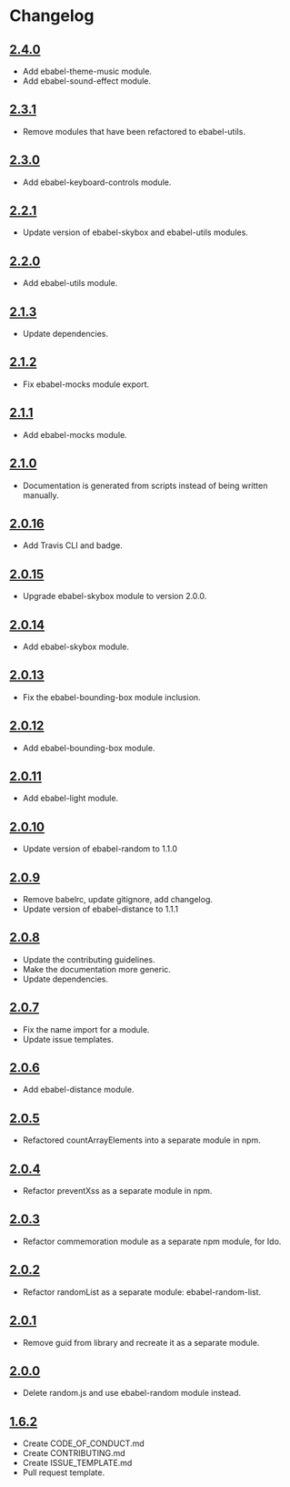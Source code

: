 # Changelog

## [2.4.0](https://github.com/ebabel-games/ebabel/releases/tag/v2.4.0)
- Add ebabel-theme-music module.
- Add ebabel-sound-effect module.

## [2.3.1](https://github.com/ebabel-games/ebabel/releases/tag/v2.3.1)
- Remove modules that have been refactored to ebabel-utils.

## [2.3.0](https://github.com/ebabel-games/ebabel/releases/tag/v2.3.0)
- Add ebabel-keyboard-controls module.

## [2.2.1](https://github.com/ebabel-games/ebabel/releases/tag/v2.2.1)
- Update version of ebabel-skybox and ebabel-utils modules.

## [2.2.0](https://github.com/ebabel-games/ebabel/releases/tag/v2.2.0)
- Add ebabel-utils module.

## [2.1.3](https://github.com/ebabel-games/ebabel/releases/tag/v2.1.3)
- Update dependencies.

## [2.1.2](https://github.com/ebabel-games/ebabel/releases/tag/v2.1.2)
- Fix ebabel-mocks module export.

## [2.1.1](https://github.com/ebabel-games/ebabel/releases/tag/v2.1.1)
- Add ebabel-mocks module.

## [2.1.0](https://github.com/ebabel-games/ebabel/releases/tag/v2.1.0)
- Documentation is generated from scripts instead of being written manually.

## [2.0.16](https://github.com/ebabel-games/ebabel/releases/tag/v2.0.16)
- Add Travis CLI and badge.

## [2.0.15](https://github.com/ebabel-games/ebabel/releases/tag/v2.0.15)
- Upgrade ebabel-skybox module to version 2.0.0.

## [2.0.14](https://github.com/ebabel-games/ebabel/releases/tag/v2.0.14)
- Add ebabel-skybox module.

## [2.0.13](https://github.com/ebabel-games/ebabel/releases/tag/v2.0.13)
- Fix the ebabel-bounding-box module inclusion.

## [2.0.12](https://github.com/ebabel-games/ebabel/releases/tag/v2.0.12)
- Add ebabel-bounding-box module.

## [2.0.11](https://github.com/ebabel-games/ebabel/releases/tag/v2.0.11)
- Add ebabel-light module.

## [2.0.10](https://github.com/ebabel-games/ebabel/releases/tag/v2.0.10)
- Update version of ebabel-random to 1.1.0

## [2.0.9](https://github.com/ebabel-games/ebabel/releases/tag/v2.0.9)
- Remove babelrc, update gitignore, add changelog.
- Update version of ebabel-distance to 1.1.1

## [2.0.8](https://github.com/ebabel-games/ebabel/releases/tag/v2.0.8)
- Update the contributing guidelines.
- Make the documentation more generic.
- Update dependencies.

## [2.0.7](https://github.com/ebabel-games/ebabel/releases/tag/v2.0.7)
- Fix the name import for a module.
- Update issue templates.

## [2.0.6](https://github.com/ebabel-games/ebabel/releases/tag/v2.0.6)
- Add ebabel-distance module.

## [2.0.5](https://github.com/ebabel-games/ebabel/releases/tag/v2.0.5)
- Refactored countArrayElements into a separate module in npm.

## [2.0.4](https://github.com/ebabel-games/ebabel/releases/tag/v2.0.4)
- Refactor preventXss as a separate module in npm.

## [2.0.3](https://github.com/ebabel-games/ebabel/releases/tag/v2.0.3)
- Refactor commemoration module as a separate npm module, for Ido.

## [2.0.2](https://github.com/ebabel-games/ebabel/releases/tag/v2.0.2)
- Refactor randomList as a separate module: ebabel-random-list.

## [2.0.1](https://github.com/ebabel-games/ebabel/releases/tag/v2.0.1)
- Remove guid from library and recreate it as a separate module.

## [2.0.0](https://github.com/ebabel-games/ebabel/releases/tag/v2.0.0)
- Delete random.js and use ebabel-random module instead.

## [1.6.2](https://github.com/ebabel-games/ebabel/releases/tag/v1.6.2)
- Create CODE_OF_CONDUCT.md
- Create CONTRIBUTING.md
- Create ISSUE_TEMPLATE.md
- Pull request template.
